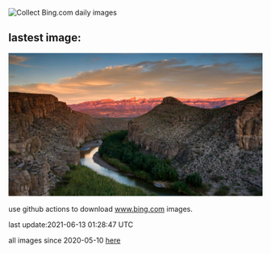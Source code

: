 ![Collect Bing.com daily images](https://github.com/counter2015/bing-daily-images/workflows/Collect%20Bing.com%20daily%20images/badge.svg)
## lastest image:
![](images/BBNPGrande.jpg)

use github actions to download www.bing.com images.

last update:2021-06-13 01:28:47 UTC

all images since 2020-05-10 [here](https://github.com/counter2015/bing-daily-images/tree/master/images) 
